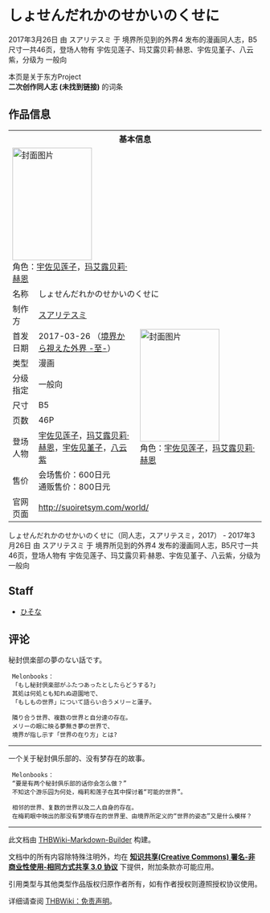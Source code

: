 # しょせんだれかのせかいのくせに

<!-- source html: G:\repos\THBWiki-Markdown-Builder\THBWikiMarkdown\Temp\main\4\4c\ns0%3A%E3%81%97%E3%82%87%E3%81%9B%E3%82%93%E3%81%A0%E3%82%8C%E3%81%8B%E3%81%AE%E3%81%9B%E3%81%8B%E3%81%84%E3%81%AE%E3%81%8F%E3%81%9B%E3%81%AB.html -->

2017年3月26日 由 スアリテスミ 于 境界所见到的外界4 发布的漫画同人志，B5尺寸一共46页，登场人物有 宇佐见莲子、玛艾露贝莉·赫恩、宇佐见堇子、八云紫，分级为 一般向

本页是关于东方Project  
 **二次创作同人志 (未找到链接)** 的词条
## 作品信息

<table><tbody><tr><th colspan="3">基本信息</th></tr><tr><td class="cover-artwork-mobile" colspan="2"><a href="./文件-しょせんだれかのせかいのくせに封面.jpg.md" class="image" title="封面图片"><img alt="封面图片" src="https://upload.thwiki.cc/thumb/5/56/%E3%81%97%E3%82%87%E3%81%9B%E3%82%93%E3%81%A0%E3%82%8C%E3%81%8B%E3%81%AE%E3%81%9B%E3%81%8B%E3%81%84%E3%81%AE%E3%81%8F%E3%81%9B%E3%81%AB%E5%B0%81%E9%9D%A2.jpg/158px-%E3%81%97%E3%82%87%E3%81%9B%E3%82%93%E3%81%A0%E3%82%8C%E3%81%8B%E3%81%AE%E3%81%9B%E3%81%8B%E3%81%84%E3%81%AE%E3%81%8F%E3%81%9B%E3%81%AB%E5%B0%81%E9%9D%A2.jpg" decoding="async" loading="lazy" width="158" height="224" srcset="https://upload.thwiki.cc/thumb/5/56/%E3%81%97%E3%82%87%E3%81%9B%E3%82%93%E3%81%A0%E3%82%8C%E3%81%8B%E3%81%AE%E3%81%9B%E3%81%8B%E3%81%84%E3%81%AE%E3%81%8F%E3%81%9B%E3%81%AB%E5%B0%81%E9%9D%A2.jpg/238px-%E3%81%97%E3%82%87%E3%81%9B%E3%82%93%E3%81%A0%E3%82%8C%E3%81%8B%E3%81%AE%E3%81%9B%E3%81%8B%E3%81%84%E3%81%AE%E3%81%8F%E3%81%9B%E3%81%AB%E5%B0%81%E9%9D%A2.jpg 1.5x, https://upload.thwiki.cc/thumb/5/56/%E3%81%97%E3%82%87%E3%81%9B%E3%82%93%E3%81%A0%E3%82%8C%E3%81%8B%E3%81%AE%E3%81%9B%E3%81%8B%E3%81%84%E3%81%AE%E3%81%8F%E3%81%9B%E3%81%AB%E5%B0%81%E9%9D%A2.jpg/317px-%E3%81%97%E3%82%87%E3%81%9B%E3%82%93%E3%81%A0%E3%82%8C%E3%81%8B%E3%81%AE%E3%81%9B%E3%81%8B%E3%81%84%E3%81%AE%E3%81%8F%E3%81%9B%E3%81%AB%E5%B0%81%E9%9D%A2.jpg 2x" data-file-width="700" data-file-height="989"></a><div class="cover-char">角色：<a href="./宇佐见莲子.md" title="宇佐见莲子">宇佐见莲子</a>，<a href="./玛艾露贝莉·赫恩.md" title="玛艾露贝莉·赫恩">玛艾露贝莉·赫恩</a></div></td>
</tr><tr><td class="label">名称</td><td colspan="2"> しょせんだれかのせかいのくせに </td></tr><tr><td class="label">制作方</td><td><a href="./スアリテスミ.md" title="スアリテスミ">スアリテスミ</a></td><td class="cover-artwork" rowspan="8" style="min-width:224px;"><a href="./文件-しょせんだれかのせかいのくせに封面.jpg.md" class="image" title="封面图片"><img alt="封面图片" src="https://upload.thwiki.cc/thumb/5/56/%E3%81%97%E3%82%87%E3%81%9B%E3%82%93%E3%81%A0%E3%82%8C%E3%81%8B%E3%81%AE%E3%81%9B%E3%81%8B%E3%81%84%E3%81%AE%E3%81%8F%E3%81%9B%E3%81%AB%E5%B0%81%E9%9D%A2.jpg/158px-%E3%81%97%E3%82%87%E3%81%9B%E3%82%93%E3%81%A0%E3%82%8C%E3%81%8B%E3%81%AE%E3%81%9B%E3%81%8B%E3%81%84%E3%81%AE%E3%81%8F%E3%81%9B%E3%81%AB%E5%B0%81%E9%9D%A2.jpg" decoding="async" loading="lazy" width="158" height="224" srcset="https://upload.thwiki.cc/thumb/5/56/%E3%81%97%E3%82%87%E3%81%9B%E3%82%93%E3%81%A0%E3%82%8C%E3%81%8B%E3%81%AE%E3%81%9B%E3%81%8B%E3%81%84%E3%81%AE%E3%81%8F%E3%81%9B%E3%81%AB%E5%B0%81%E9%9D%A2.jpg/238px-%E3%81%97%E3%82%87%E3%81%9B%E3%82%93%E3%81%A0%E3%82%8C%E3%81%8B%E3%81%AE%E3%81%9B%E3%81%8B%E3%81%84%E3%81%AE%E3%81%8F%E3%81%9B%E3%81%AB%E5%B0%81%E9%9D%A2.jpg 1.5x, https://upload.thwiki.cc/thumb/5/56/%E3%81%97%E3%82%87%E3%81%9B%E3%82%93%E3%81%A0%E3%82%8C%E3%81%8B%E3%81%AE%E3%81%9B%E3%81%8B%E3%81%84%E3%81%AE%E3%81%8F%E3%81%9B%E3%81%AB%E5%B0%81%E9%9D%A2.jpg/317px-%E3%81%97%E3%82%87%E3%81%9B%E3%82%93%E3%81%A0%E3%82%8C%E3%81%8B%E3%81%AE%E3%81%9B%E3%81%8B%E3%81%84%E3%81%AE%E3%81%8F%E3%81%9B%E3%81%AB%E5%B0%81%E9%9D%A2.jpg 2x" data-file-width="700" data-file-height="989"></a><div class="cover-char">角色：<a href="./宇佐见莲子.md" title="宇佐见莲子">宇佐见莲子</a>，<a href="./玛艾露贝莉·赫恩.md" title="玛艾露贝莉·赫恩">玛艾露贝莉·赫恩</a></div></td>
</tr><tr><td class="label">首发日期</td><td>2017-03-26&#160;（<a href="/展会作品列表?e=%E5%A2%83%E7%95%8C%E6%89%80%E8%A7%81%E5%88%B0%E7%9A%84%E5%A4%96%E7%95%8C%234">境界から視えた外界 -至-</a>）</td></tr><tr><td class="label">类型</td><td>漫画</td></tr><tr><td class="label">分级指定</td><td>一般向</td></tr><tr><td class="label">尺寸</td><td>B5</td></tr><tr><td class="label">页数</td><td>46P</td></tr><tr><td class="label">登场人物</td><td><a href="./宇佐见莲子.md" title="宇佐见莲子">宇佐见莲子</a>，<a href="./玛艾露贝莉·赫恩.md" title="玛艾露贝莉·赫恩">玛艾露贝莉·赫恩</a>，<a href="./宇佐见堇子.md" title="宇佐见堇子">宇佐见堇子</a>，<a href="./八云紫.md" title="八云紫">八云紫</a></td></tr><tr><td class="label">售价</td><td>会场售价：600日元<br>通贩售价：800日元</td></tr>
<tr><td class="label">官网页面</td><td colspan="2"><a rel="nofollow" class="external free" href="http://suoiretsym.com/world/">http://suoiretsym.com/world/</a></td></tr></tbody></table>

しょせんだれかのせかいのくせに（同人志，スアリテスミ，2017） - 2017年3月26日 由 スアリテスミ 于 境界所见到的外界4 发布的漫画同人志，B5尺寸一共46页，登场人物有 宇佐见莲子、玛艾露贝莉·赫恩、宇佐见堇子、八云紫，分级为 一般向
## Staff
- [ひそな](./ひそな.md)

## 评论
  
秘封倶楽部の夢のない話です。 
  

```
 Melonbooks：
 「もし秘封倶楽部がふたつあったとしたらどうする?」
 其処は何処とも知れぬ遊園地で、
 「もしもの世界」について語らい合うメリーと蓮子。  

 隣り合う世界、複数の世界と自分達の存在。
 メリーの眼に映る夢無き夢の世界で、
 境界が指し示す「世界の在り方」とは?
```

___

  
一个关于秘封俱乐部的、没有梦存在的故事。
  

```
 Melonbooks：
 “要是有两个秘封俱乐部的话你会怎么做？”
 不知这个游乐园为何处，梅莉和莲子在其中探讨着“可能的世界”。  

 相邻的世界、复数的世界以及二人自身的存在。
 在梅莉眼中映出的那没有梦境存在的世界里、由境界所定义的“世界的姿态”又是什么模样？
```






---

此文档由 [THBWiki-Markdown-Builder](https://github.com/Delsin-Yu/THBWiki-Markdown-Builder) 构建。

文档中的所有内容除特殊注明外，均在 [**知识共享(Creative Commons) 署名-非商业性使用-相同方式共享 3.0 协议**](https://creativecommons.org/licenses/by-sa/3.0/deed.zh-hans) 下提供，附加条款亦可能应用。

引用类型与其他类型作品版权归原作者所有，如有作者授权则遵照授权协议使用。

详细请查阅 [THBWiki：免责声明](https://thbwiki.cc/THBWiki:%E5%85%8D%E8%B4%A3%E5%A3%B0%E6%98%8E)。


